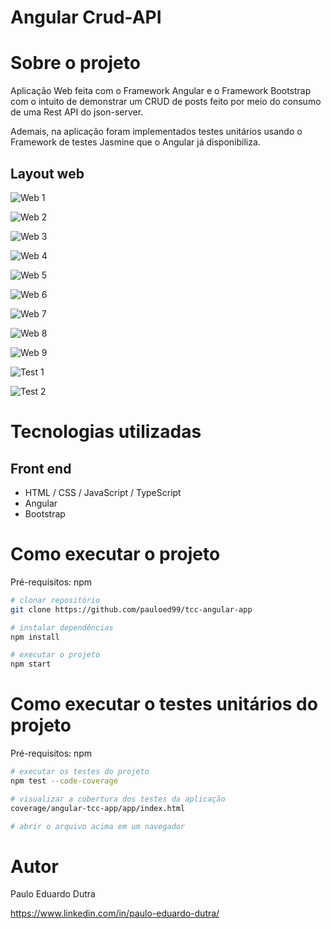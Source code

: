 # Angular Crud-API

# Sobre o projeto

Aplicação Web feita com o Framework Angular e o Framework Bootstrap com o intuito de demonstrar um CRUD de posts
feito por meio do consumo de uma Rest API do json-server.

Ademais, na aplicação foram implementados testes unitários usando o Framework de testes Jasmine que o Angular já
disponibiliza.

## Layout web
![Web 1](https://github.com/pauloed99/tcc-angular-app/blob/master/src/assets/readme/post-1.png)

![Web 2](https://github.com/pauloed99/tcc-angular-app/blob/master/src/assets/readme/post-2.png)

![Web 3](https://github.com/pauloed99/tcc-angular-app/blob/master/src/assets/readme/post-3.png)

![Web 4](https://github.com/pauloed99/tcc-angular-app/blob/master/src/assets/readme/post-4.png)

![Web 5](https://github.com/pauloed99/tcc-angular-app/blob/master/src/assets/readme/post-5.png)

![Web 6](https://github.com/pauloed99/tcc-angular-app/blob/master/src/assets/readme/post-6.png)

![Web 7](https://github.com/pauloed99/tcc-angular-app/blob/master/src/assets/readme/post-7.png)

![Web 8](https://github.com/pauloed99/tcc-angular-app/blob/master/src/assets/readme/post-8.png)

![Web 9](https://github.com/pauloed99/tcc-angular-app/blob/master/src/assets/readme/post-9.png)

![Test 1](https://github.com/pauloed99/tcc-angular-app/blob/master/src/assets/readme/post-test-1.png)

![Test 2](https://github.com/pauloed99/tcc-angular-app/blob/master/src/assets/readme/post-test-2.png)

# Tecnologias utilizadas
## Front end
- HTML / CSS / JavaScript / TypeScript
- Angular
- Bootstrap

# Como executar o projeto

Pré-requisitos: npm 

```bash
# clonar repositório
git clone https://github.com/pauloed99/tcc-angular-app

# instalar dependências
npm install

# executar o projeto
npm start
```

# Como executar o testes unitários do projeto

Pré-requisitos: npm 

```bash
# executar os testes do projeto
npm test --code-coverage

# visualizar a cobertura dos testes da aplicação
coverage/angular-tcc-app/app/index.html

# abrir o arquivo acima em um navegador
```

# Autor

Paulo Eduardo Dutra

https://www.linkedin.com/in/paulo-eduardo-dutra/

